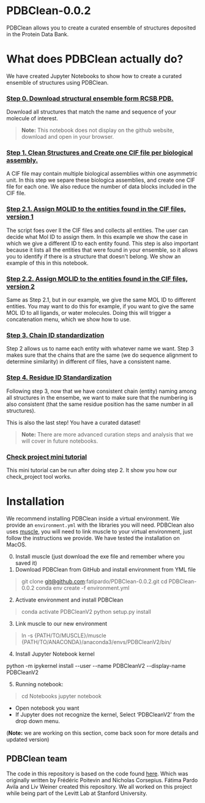 # PDBClean-0.0.2

PDBClean allows you to create a curated ensemble of structures deposited in the Protein Data Bank.

# What does PDBClean actually do?

We have created Jupyter Notebooks to show how to create a curated ensemble of structures using PDBClean.

### [Step 0. Download structural ensemble form RCSB PDB.](https://github.com/fatipardo/PDBClean-0.0.2/blob/master/Notebooks/Step0.DownloadStructuralEnsembleFromRCSBPDB.ipynb)

Download all structures that match the name and sequence of your molecule of interest.

> **Note:** This notebook does not display on the github website, download and open in your browser.   

### [Step 1. Clean Structures and Create one CIF file per biological assembly.](https://github.com/fatipardo/PDBClean-0.0.2/blob/master/Notebooks/Step1.CreateOneCIFFilePerBiologicalAssembly.ipynb)

A CIF file may contain multiple biological assemblies within one asymmetric unit. In this step we separe these biologica assemblies, and create one CIF file for each one. We also reduce the number of data blocks included in the CIF file.

### [Step 2.1. Assign MOLID to the entities found in the CIF files, version 1](https://github.com/fatipardo/PDBClean-0.0.2/blob/master/Notebooks/Step2.1.AssignMolIDToEntitiesFoindInCIFfiles1.ipynb)

The script foes over ll the CIF files and collects all entities. The user can decide what Mol ID to assign them. In this example we show the case in which we give a different ID to each entity found.
This step is also important because it lists all the entities that were found in your ensemble, so it allows you to identify if there is a structure that doesn't belong. We show an example of this in this notebook.

### [Step 2.2. Assign MOLID to the entities found in the CIF files, version 2](https://github.com/fatipardo/PDBClean-0.0.2/blob/master/Notebooks/Step2.2.AssignMolIDToEntitiesFoindInCIFfiles2.ipynb)

Same as Step 2.1, but in our example, we give the same MOL ID to different entities. You may want to do this for example, if you want to give the same MOL ID to all ligands, or water molecules. Doing this will trigger a concatenation menu, which we show how to use.

### [Step 3. Chain ID standardization](https://github.com/fatipardo/PDBClean-0.0.2/blob/master/Notebooks/Step3.ChainIDStandardization.ipynb)

Step 2 allows us to name each entity with whatever name we want. Step 3 makes sure that the chains that are the same (we do sequence alignment to determine similarity) in different cif files, have a consistent name.

### [Step 4. Residue ID Standardization](https://github.com/fatipardo/PDBClean-0.0.2/blob/master/Notebooks/Step4.ResidueIDStandardization.ipynb)

Following step 3, now that we have consistent chain (entity) naming among all structures in the ensembe, we want to make sure that the numbering is also consistent (that the same residue position has the same number in all structures).

This is also the last step! You have a curated dataset!


> **Note:** There are more advanced curation steps and analysis that we will cover in future notebooks.

### [Check project mini tutorial](https://github.com/fatipardo/PDBClean-0.0.2/blob/master/Notebooks/CheckProject_CheckCreateDelete.ipynb)

This mini tutorial can be run after doing step 2. It show you how our check_project tool works.

# Installation

We recommend installing PDBClean inside a virtual environment. We provide an `environment.yml` with the libraries you will need.
PDBClean also uses [muscle](https://drive5.com/muscle5/), you will need to link muscle to your virtual environment, just follow the instructions we provide.
We have tested the installation on MacOS.

0. Install muscle (just download the exe file and remember where you saved it)
1. Download PDBClean from GitHub and install environment from YML file

>git clone git@github.com:fatipardo/PDBClean-0.0.2.git
>cd PDBClean-0.0.2
>conda env create -f environment.yml

2. Activate environment and install PDBClean

>conda activate PDBCleanV2
>python setup.py install

3. Link muscle to our new environment

>ln -s {PATH/TO/MUSCLE}/muscle  {PATH/TO/ANACONDA}/anaconda3/envs/PDBCleanV2/bin/

4. Install Jupyter Notebook kernel

python -m ipykernel install --user --name PDBCleanV2 --display-name PDBCleanV2


5. Running notebook:

> cd Notebooks
> jupyter notebook

- Open notebook you want
- If Jupyter does not recognize the kernel, Select ‘PDBCleanV2’ from the drop down menu.


(**Note:** we are working on this section, come back soon for more details and updated version)


## PDBClean team

The code in this repository is based on the code found [here](https://test.pypi.org/project/PDBClean/#files).
Which was originally written by Frédéric Poitevin and Nicholas Corsepius.
Fátima Pardo Avila and Liv Weiner created this repository.
We all worked on this project while being part of the Levitt Lab at Stanford University.
